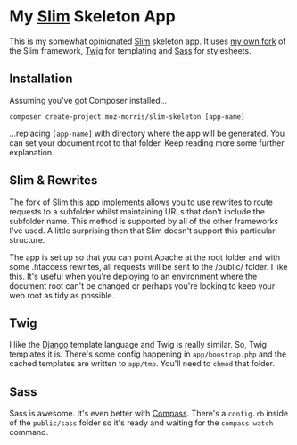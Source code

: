 My [Slim](http://www.slimframework.com/) Skeleton App
====================

This is my somewhat opinionated [Slim](http://www.slimframework.com/) skeleton app. It uses [my own fork](https://github.com/MozMorris/Slim/tree/webroot) of the Slim framework, [Twig](http://twig.sensiolabs.org/) for templating and [Sass](http://sass-lang.com/) for stylesheets.

## Installation

Assuming you've got Composer installed...

    composer create-project moz-morris/slim-skeleton [app-name]

...replacing `[app-name]` with directory where the app will be generated. You can set your document root to that folder. Keep reading more some further explanation.

## Slim & Rewrites

The fork of Slim this app implements allows you to use rewrites to route requests to a subfolder whilst maintaining URLs that don't include the subfolder name. This method is supported by all of the other frameworks I've used. A little surprising then that Slim doesn't support this particular structure.

The app is set up so that you can point Apache at the root folder and with some .htaccess rewrites, all requests will be sent to the /public/ folder. I like this. It's useful when you're deploying to an environment where the document root can't be changed or perhaps you're looking to keep your web root as tidy as possible.

## Twig

I like the [Django](https://www.djangoproject.com/) template language and Twig is really similar. So, Twig templates it is. There's some config happening in `app/boostrap.php` and the cached templates are written to `app/tmp`. You'll need to `chmod` that folder.

## Sass

Sass is awesome. It's even better with [Compass](http://compass-style.org/). There's a `config.rb` inside of the `public/sass` folder so it's ready and waiting for the `compass watch` command.

